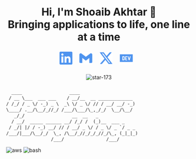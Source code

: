 <h1 align="center">Hi, I'm Shoaib Akhtar 👋 <br /> Bringing applications to life, one line at a time</h1>

###
<div align="center" class="flex-container"><!-- .element: style="display: flex; flex-direction: row;" -->
  <a href="https://www.linkedin.com/in/shoaib-star/" target="_blank"><img src="./assets/linkedin.svg" width="35px" alt="linkedIn" /></a> &nbsp; &nbsp;
  <a href="mailto:starvoltz173@gmail.com" target="_blank"><img src="./assets/gmail.svg" width="35px" alt="mail" /></a> &nbsp; &nbsp;
  <a href="https://x.com/Shoaib_star_" target="_blank"><img src="./assets/x.svg" width="35px" alt="x" /></a> &nbsp; &nbsp;
  <a href="https://dev.to/star173" target="_blank"><img src="./assets/dev_to.svg" width="35px" alt="dev_to" /></a> &nbsp; &nbsp;
</div>


<div align="center">
<!--    <img src="https://komarev.com/ghpvc/?username=star-173&label=Profile%20views&color=0e75b6&style=flat" alt="star-173" />
        <img src="https://github.com/STAR-173/STAR-173/assets/140428769/a2b69099-a337-4ce4-95d3-dd036221dff5" alt="profile" /> -->
</div>

###

   ### <!-- <p align="center">The place where I opensource stuff and break things 🤣</p> -->
     
   
   <div align="center"><img src="https://github-readme-stats.vercel.app/api?username=star-173&show_icons=true&locale=en" alt="star-173" /></div>

###

```
  ____                  ____                      
 / __ \___  ___ ___    / __/__  __ _____________  
/ /_/ / _ \/ -_) _ \  _\ \/ _ \/ // / __/ __/ -_) 
\____/ .__/\__/_//_/ /___/\___/\_,_/_/  \__/\__/  
   _/_/                  __  __   _               
  / __/  _____ ______ __/ /_/ /  (_)__  ___ _     
 / _/| |/ / -_) __/ // / __/ _ \/ / _ \/ _ `/ _ _ 
/___/|___/\__/_/  \_, /\__/_//_/_/_//_/\_, (_|_|_)
                 /___/                /___/       
```

<div align="left">
  <img src="https://img.shields.io/badge/-AWS-232F3E?logo=amazonwebservices&logoColor=white&style=for-the-badge" alt="aws">
  <img src="https://img.shields.io/badge/-Bash-4EAA25?logo=gnubash&logoColor=white&style=for-the-badge" alt="bash">
  <img src="https://img.shields.io/badge/-C-A8B9CC?logo=c&logoColor=white&style=for-the-badge" alt="">
  <img src="https://img.shields.io/badge/-C++-00599C?logo=cplusplus&logoColor=white&style=for-the-badge" alt="">
  <img src="https://img.shields.io/badge/-docker-2496ED?logo=docker&logoColor=white&style=for-the-badge" alt="">
  <img src="https://img.shields.io/badge/-socket_io-2496ED?logo=socketdotio&logoColor=white&style=for-the-badge" alt="">
  <img src="https://img.shields.io/badge/-express-000000?logo=express&logoColor=white&style=for-the-badge" alt="">
  <img src="https://img.shields.io/badge/-firebase-DD2C00?logo=firebase&logoColor=white&style=for-the-badge" alt="">
  <img src="https://img.shields.io/badge/-git-F05032?logo=git&logoColor=white&style=for-the-badge" alt="">
  <img src="https://img.shields.io/badge/-graphql-E10098?logo=graphql&logoColor=white&style=for-the-badge" alt="">
  <img src="https://img.shields.io/badge/-javascript-F7DF1E?logo=javascript&logoColor=white&style=for-the-badge" alt="">
  <img src="https://img.shields.io/badge/-typescript-3178C6?logo=typescript&logoColor=white&style=for-the-badge" alt="">
  <img src="https://img.shields.io/badge/-jenkins-D24939?logo=jenkins&logoColor=white&style=for-the-badge" alt="">
  <img src="https://img.shields.io/badge/-kafka-231F20?logo=apachekafka&logoColor=white&style=for-the-badge" alt="">
  <img src="https://img.shields.io/badge/-apache-D22128?logo=apache&logoColor=white&style=for-the-badge" alt="">
  <img src="https://img.shields.io/badge/-kubernetes-326CE5?logo=kubernetes&logoColor=white&style=for-the-badge" alt="">
  <img src="https://img.shields.io/badge/-linux-FCC624?logo=linux&logoColor=white&style=for-the-badge" alt="">
  <img src="https://img.shields.io/badge/-mongodb-47A248?logo=mongodb&logoColor=white&style=for-the-badge" alt="">
  <img src="https://img.shields.io/badge/-mysql-4479A1?logo=mysql&logoColor=white&style=for-the-badge" alt="">
  <img src="https://img.shields.io/badge/-nginx-009639?logo=nginx&logoColor=white&style=for-the-badge" alt="">
  <img src="https://img.shields.io/badge/-postgresql-4169E1?logo=postgresql&logoColor=white&style=for-the-badge" alt="">
  <img src="https://img.shields.io/badge/-python-3776AB?logo=python&logoColor=white&style=for-the-badge" alt="">
  <img src="https://img.shields.io/badge/-redis-FF4438?logo=redis&logoColor=white&style=for-the-badge" alt="">
  <img src="https://img.shields.io/badge/-argo_CD-EF7B4D?logo=argo&logoColor=white&style=for-the-badge" alt="">
  <img src="https://img.shields.io/badge/-django-092E20?logo=django&logoColor=white&style=for-the-badge" alt="">
  <img src="https://img.shields.io/badge/-flask-000000?logo=flask&logoColor=white&style=for-the-badge" alt="">
  <img src="https://img.shields.io/badge/-gitlab-FC6D26?logo=gitlab&logoColor=white&style=for-the-badge" alt="">
  <img src="https://img.shields.io/badge/-html5-E34F26?logo=html5&logoColor=white&style=for-the-badge" alt="">
  <img src="https://img.shields.io/badge/-node_js-5FA04E?logo=nodedotjs&logoColor=white&style=for-the-badge" alt="">
  <img src="https://img.shields.io/badge/-podman-892CA0?logo=podman&logoColor=white&style=for-the-badge" alt="">
  <img src="https://img.shields.io/badge/-digitalocean-0080FF?logo=digitalocean&logoColor=white&style=for-the-badge" alt="">
</div>

###

###

<br clear="both">

###
